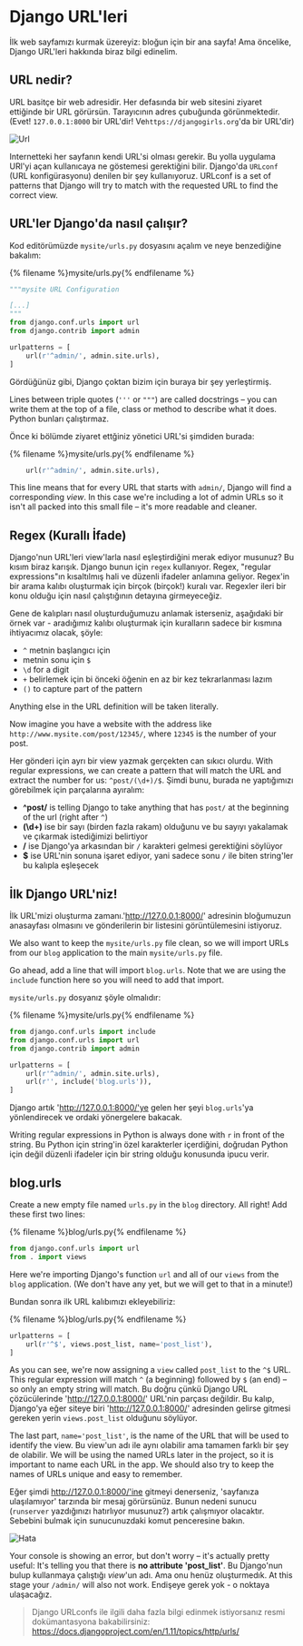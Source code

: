 # Django URL'leri

İlk web sayfamızı kurmak üzereyiz: bloğun için bir ana sayfa! Ama öncelike, Django URL'leri hakkında biraz bilgi edinelim.

## URL nedir?

URL basitçe bir web adresidir. Her defasında bir web sitesini ziyaret ettiğinde bir URL görürsün. Tarayıcının adres çubuğunda görünmektedir. (Evet! `127.0.0.1:8000` bir URL'dir! Ve`https://djangogirls.org`'da bir URL'dir)

![Url](images/url.png)

Internetteki her sayfanın kendi URL'si olması gerekir. Bu yolla uygulama URl'yi açan kullanıcaya ne göstemesi gerektiğini bilir. Django'da `URLconf` (URL konfigürasyonu) denilen bir şey kullanıyoruz. URLconf is a set of patterns that Django will try to match with the requested URL to find the correct view.

## URL'ler Django'da nasıl çalışır?

Kod editörümüzde `mysite/urls.py` dosyasını açalım ve neye benzediğine bakalım:

{% filename %}mysite/urls.py{% endfilename %}

```python
"""mysite URL Configuration

[...]
"""
from django.conf.urls import url
from django.contrib import admin

urlpatterns = [
    url(r'^admin/', admin.site.urls),
]
```

Gördüğünüz gibi, Django çoktan bizim için buraya bir şey yerleştirmiş.

Lines between triple quotes (`'''` or `"""`) are called docstrings – you can write them at the top of a file, class or method to describe what it does. Python bunları çalıştırmaz.

Önce ki bölümde ziyaret ettğiniz yönetici URL'si şimdiden burada:

{% filename %}mysite/urls.py{% endfilename %}

```python
    url(r'^admin/', admin.site.urls),
```

This line means that for every URL that starts with `admin/`, Django will find a corresponding *view*. In this case we're including a lot of admin URLs so it isn't all packed into this small file – it's more readable and cleaner.

## Regex (Kurallı İfade)

Django'nun URL'leri view'larla nasıl eşleştirdiğini merak ediyor musunuz? Bu kısım biraz karışık. Django bunun için `regex` kullanıyor. Regex, "regular expressions"ın kısaltılmış hali ve düzenli ifadeler anlamına geliyor. Regex'in bir arama kalıbı oluşturmak için birçok (birçok!) kuralı var. Regexler ileri bir konu olduğu için nasıl çalıştığının detayına girmeyeceğiz.

Gene de kalıpları nasıl oluşturduğumuzu anlamak isterseniz, aşağıdaki bir örnek var - aradığımız kalıbı oluşturmak için kuralların sadece bir kısmına ihtiyacımız olacak, şöyle:

* `^` metnin başlangıcı için
* metnin sonu için `$`
* `\d` for a digit
* `+` belirlemek için bi önceki öğenin en az bir kez tekrarlanması lazım
* `()` to capture part of the pattern

Anything else in the URL definition will be taken literally.

Now imagine you have a website with the address like `http://www.mysite.com/post/12345/`, where `12345` is the number of your post.

Her gönderi için ayrı bir view yazmak gerçekten can sıkıcı olurdu. With regular expressions, we can create a pattern that will match the URL and extract the number for us: `^post/(\d+)/$`. Şimdi bunu, burada ne yaptığımızı görebilmek için parçalarına ayıralım:

* **^post/** is telling Django to take anything that has `post/` at the beginning of the url (right after `^`)
* **(\d+)** ise bir sayı (birden fazla rakam) olduğunu ve bu sayıyı yakalamak ve çıkarmak istediğimizi belirtiyor
* **/** ise Django'ya arkasından bir `/` karakteri gelmesi gerektiğini söylüyor
* **$** ise URL'nin sonuna işaret ediyor, yani sadece sonu `/` ile biten string'ler bu kalıpla eşleşecek

## İlk Django URL'niz!

İlk URL'mizi oluşturma zamanı.'http://127.0.0.1:8000/' adresinin bloğumuzun anasayfası olmasını ve gönderilerin bir listesini görüntülemesini istiyoruz.

We also want to keep the `mysite/urls.py` file clean, so we will import URLs from our `blog` application to the main `mysite/urls.py` file.

Go ahead, add a line that will import `blog.urls`. Note that we are using the `include` function here so you will need to add that import.

`mysite/urls.py` dosyanız şöyle olmalıdır:

{% filename %}mysite/urls.py{% endfilename %}

```python
from django.conf.urls import include
from django.conf.urls import url
from django.contrib import admin

urlpatterns = [
    url(r'^admin/', admin.site.urls),
    url(r'', include('blog.urls')),
]
```

Django artık 'http://127.0.0.1:8000/'ye gelen her şeyi `blog.urls`'ya yönlendirecek ve ordaki yönergelere bakacak.

Writing regular expressions in Python is always done with `r` in front of the string. Bu Python için string'in özel karakterler içerdiğini, doğrudan Python için değil düzenli ifadeler için bir string olduğu konusunda ipucu verir.

## blog.urls

Create a new empty file named `urls.py` in the `blog` directory. All right! Add these first two lines:

{% filename %}blog/urls.py{% endfilename %}

```python
from django.conf.urls import url
from . import views
```

Here we're importing Django's function `url` and all of our `views` from the `blog` application. (We don't have any yet, but we will get to that in a minute!)

Bundan sonra ilk URL kalıbımızı ekleyebiliriz:

{% filename %}blog/urls.py{% endfilename %}

```python
urlpatterns = [
    url(r'^$', views.post_list, name='post_list'),
]
```

As you can see, we're now assigning a `view` called `post_list` to the `^$` URL. This regular expression will match `^` (a beginning) followed by `$` (an end) – so only an empty string will match. Bu doğru çünkü Django URL çözücülerinde 'http://127.0.0.1:8000/' URL'nin parçası değildir. Bu kalıp, Django'ya eğer siteye biri 'http://127.0.0.1:8000/' adresinden gelirse gitmesi gereken yerin `views.post_list` olduğunu söylüyor.

The last part, `name='post_list'`, is the name of the URL that will be used to identify the view. Bu view'un adı ile aynı olabilir ama tamamen farklı bir şey de olabilir. We will be using the named URLs later in the project, so it is important to name each URL in the app. We should also try to keep the names of URLs unique and easy to remember.

Eğer şimdi http://127.0.0.1:8000/'ine gitmeyi denerseniz, 'sayfanıza ulaşılamıyor' tarzında bir mesaj görürsünüz. Bunun nedeni sunucu (`runserver` yazdığınızı hatırlıyor musunuz?) artık çalışmıyor olacaktır. Sebebini bulmak için sunucunuzdaki komut penceresine bakın.

![Hata](images/error1.png)

Your console is showing an error, but don't worry – it's actually pretty useful: It's telling you that there is **no attribute 'post_list'**. Bu Django'nun bulup kullanmaya çalıştığı *view*'un adı. Ama onu henüz oluşturmedık. At this stage your `/admin/` will also not work. Endişeye gerek yok - o noktaya ulaşacağız.

> Django URLconfs ile ilgili daha fazla bilgi edinmek istiyorsanız resmi dokümantasyona bakabilirsiniz: https://docs.djangoproject.com/en/1.11/topics/http/urls/